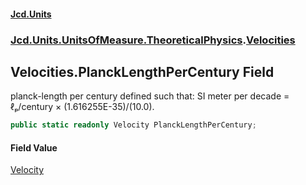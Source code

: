 #### [Jcd.Units](index.md 'index')
### [Jcd.Units.UnitsOfMeasure.TheoreticalPhysics](Jcd.Units.UnitsOfMeasure.TheoreticalPhysics.md 'Jcd.Units.UnitsOfMeasure.TheoreticalPhysics').[Velocities](Velocities.md 'Jcd.Units.UnitsOfMeasure.TheoreticalPhysics.Velocities')

## Velocities.PlanckLengthPerCentury Field

planck-length per century defined such that: SI meter per decade = ℓₚ/century × (1.616255E-35)/(10.0).

```csharp
public static readonly Velocity PlanckLengthPerCentury;
```

#### Field Value
[Velocity](Velocity.md 'Jcd.Units.UnitTypes.Velocity')